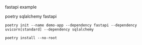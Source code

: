 fastapi example

poetry
sqlalchemy
fastapi

```
poetry init --name demo-app --dependency fastapi --dependency uvicorn[standard] --dependency sqlalchemy
```

```
poetry install --no-root
```